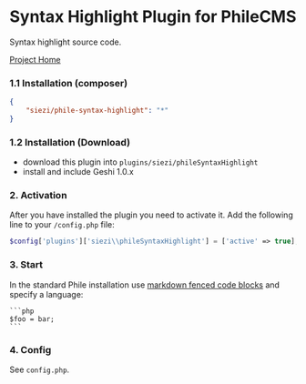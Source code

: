 # Syntax Highlight Plugin for PhileCMS #

Syntax highlight source code.

[Project Home](https://github.com/Schlaefer/phileSyntaxHighlight)

### 1.1 Installation (composer) ###

```json
{
	"siezi/phile-syntax-highlight": "*"
}
```

### 1.2 Installation (Download)

* download this plugin into `plugins/siezi/phileSyntaxHighlight`
* install and include Geshi 1.0.x 

### 2. Activation

After you have installed the plugin you need to activate it. Add the following line to your `/config.php` file:

```php
$config['plugins']['siezi\\phileSyntaxHighlight'] = ['active' => true];
```

### 3. Start ###

In the standard Phile installation use [markdown fenced code blocks](https://help.github.com/articles/github-flavored-markdown/#fenced-code-blocks) and specify a language:

<pre><code>```php
$foo = bar;
```
</code></pre>

### 4. Config ###

See `config.php`.